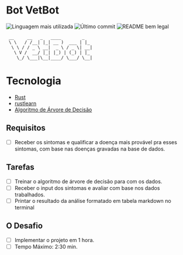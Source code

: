 # Bot VetBot

![Linguagem mais utilizada](https://img.shields.io/github/languages/top/:nomedeusuario/:nomedorepositorio)
![Último commit](https://img.shields.io/github/last-commit/:nomedeusuario/:nomedorepositorio)
![README bem legal](https://img.shields.io/badge/readme-bem_legal-8A2BE2)

```
 __     __   _   ____        _
 \ \   / /__| |_| __ )  ___ | |_
  \ \ / / _ \ __|  _ \ / _ \| __|
   \ V /  __/ |_| |_) | (_) | |_
    \_/ \___|\__|____/ \___/ \__|

```

# Tecnologia

- [Rust](https://github.com/rust-lang/rust)
- [rustlearn](https://github.com/maciejkula/rustlearn)
- [Algoritmo de Árvore de Decisão](https://edisciplinas.usp.br/pluginfile.php/4469825/mod_resource/content/1/ArvoresDecisao_normalsize.pdf)

## Requisitos

- [ ] Receber os sintomas e qualificar a
      doença mais provável pra esses sintomas,
      com base nas doenças gravadas na base de dados.

## Tarefas

- [ ] Treinar o algoritmo de árvore de decisão para com os dados.
- [ ] Receber o input dos sintomas e avaliar com base nos dados trabalhados.
- [ ] Printar o resultado da análise formatado em tabela markdown no terminal

## O Desafio

- [ ] Implementar o projeto em 1 hora.
- [ ] Tempo Máximo: 2:30 min.
